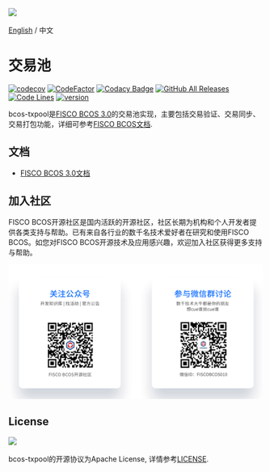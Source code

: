 ![](https://github.com/FISCO-BCOS/FISCO-BCOS/raw/master/docs/images/FISCO_BCOS_Logo.svg?sanitize=true)

[English](../README.md) / 中文

# 交易池

[![codecov](https://codecov.io/gh/FISCO-BCOS/bcos-txpool/branch/master/graph/badge.svg)](https://codecov.io/gh/FISCO-BCOS/bcos-txpool)
[![CodeFactor](https://www.codefactor.io/repository/github/fisco-bcos/bcos-txpool/badge)](https://www.codefactor.io/repository/github/fisco-bcos/bcos-txpool)
[![Codacy Badge](https://api.codacy.com/project/badge/Grade/08552871ee104fe299b00bc79f8a12b9)](https://www.codacy.com/app/fisco-dev/FISCO-BCOS?utm_source=github.com&amp;utm_medium=referral&amp;utm_content=FISCO-BCOS/bcos-txpool&amp;utm_campaign=Badge_Grade)
[![GitHub All Releases](https://img.shields.io/github/downloads/FISCO-BCOS/bcos-txpool/total.svg)](https://github.com/FISCO-BCOS/bcos-txpool)
[![Code Lines](https://tokei.rs/b1/github/FISCO-BCOS/bcos-txpool?category=code)](https://github.com/FISCO-BCOS/bcos-txpool)
[![version](https://img.shields.io/github/tag/FISCO-BCOS/bcos-txpool.svg)](https://github.com/FISCO-BCOS/bcos-txpool/releases/latest)

bcos-txpool是[FISCO BCOS 3.0](https://github.com/FISCO-BCOS/FISCO-BCOS)的交易池实现，主要包括交易验证、交易同步、交易打包功能，详细可参考[FISCO BCOS文档](https://fisco-bcos-documentation-3x.readthedocs.io/zh/latest/index.html).

## 文档

- [FISCO BCOS 3.0文档](https://fisco-bcos-documentation-3x.readthedocs.io/zh/latest/index.html)

## 加入社区

FISCO BCOS开源社区是国内活跃的开源社区，社区长期为机构和个人开发者提供各类支持与帮助。已有来自各行业的数千名技术爱好者在研究和使用FISCO BCOS。如您对FISCO BCOS开源技术及应用感兴趣，欢迎加入社区获得更多支持与帮助。


![](https://raw.githubusercontent.com/FISCO-BCOS/LargeFiles/master/images/QR_image.png)


## License

[![](https://img.shields.io/github/license/FISCO-BCOS/bcos-txpool.svg)](../LICENSE)

bcos-txpool的开源协议为Apache License, 详情参考[LICENSE](../LICENSE).
